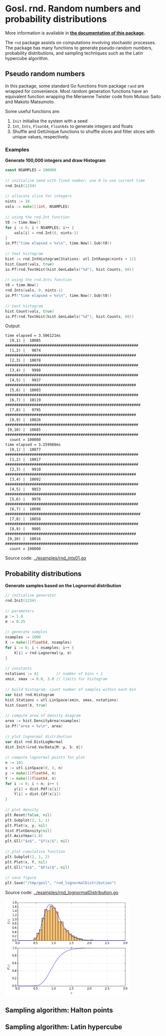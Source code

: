 # Gosl. rnd. Random numbers and probability distributions

More information is available in **[the documentation of this package](http://rawgit.com/cpmech/gosl/master/doc/xxrnd.html).**

The `rnd` package assists on computations involving stochastic processes. The package has many
functions to generate pseudo-random numbers, probability distributions, and sampling techniques such
as the Latin hypercube algorithm.

## Pseudo random numbers

In this package, some standard Go functions from package `rand` are wrapped for convenience. Most
random generation functions have an equivalent function wrapping the Mersenne Twister code from
Mutsuo Saito and Makoto Matsumoto.

Some useful functions are:
1. `Init` initialise the system with a seed
2. `Int`, `Ints`, `Float64`, `Float64s` to generate integers and floats
3. Shuffle and GetUnique functions to shuffle slices and filter slices with unique values,
   respectively.

### Examples

**Generate 100,000 integers and draw Histogram**

```go
const NSAMPLES = 100000

// initialise seed with fixed number; use 0 to use current time
rnd.Init(1234)

// allocate slice for integers
nints := 10
vals := make([]int, NSAMPLES)

// using the rnd.Int function
t0 := time.Now()
for i := 0; i < NSAMPLES; i++ {
    vals[i] = rnd.Int(0, nints-1)
}
io.Pf("time elapsed = %v\n", time.Now().Sub(t0))

// text histogram
hist := rnd.IntHistogram{Stations: utl.IntRange(nints + 1)}
hist.Count(vals, true)
io.Pf(rnd.TextHist(hist.GenLabels("%d"), hist.Counts, 60))

// using the rnd.Ints function
t0 = time.Now()
rnd.Ints(vals, 0, nints-1)
io.Pf("time elapsed = %v\n", time.Now().Sub(t0))

// text histogram
hist.Count(vals, true)
io.Pf(rnd.TextHist(hist.GenLabels("%d"), hist.Counts, 60))
```

Output:

```
time elapsed = 3.506121ms
  [0,1) |  10085 ############################################################
  [1,2) |   9874 ###########################################################
  [2,3) |  10078 ############################################################
  [3,4) |   9998 ############################################################
  [4,5) |   9937 ###########################################################
  [5,6) |  10003 ############################################################
  [6,7) |  10119 #############################################################
  [7,8) |   9795 ###########################################################
  [8,9) |  10026 ############################################################
 [9,10) |  10085 ############################################################
  count = 100000
time elapsed = 3.259988ms
  [0,1) |  10077 ############################################################
  [1,2) |  10017 ############################################################
  [2,3) |   9910 ###########################################################
  [3,4) |  10092 ############################################################
  [4,5) |   9853 ###########################################################
  [5,6) |   9976 ############################################################
  [6,7) |  10096 #############################################################
  [7,8) |  10058 ############################################################
  [8,9) |   9905 ###########################################################
 [9,10) |  10016 ############################################################
  count = 100000
```

Source code: <a href="../examples/rnd_ints01.go">../examples/rnd_ints01.go</a>



## Probability distributions

**Generate samples based on the Lognormal distribution**

```go
// initialise generator
rnd.Init(1234)

// parameters
μ := 1.0
σ := 0.25

// generate samples
nsamples := 1000
X := make([]float64, nsamples)
for i := 0; i < nsamples; i++ {
    X[i] = rnd.Lognormal(μ, σ)
}

// constants
nstations := 41        // number of bins + 1
xmin, xmax := 0.0, 3.0 // limits for histogram

// build histogram: count number of samples within each bin
var hist rnd.Histogram
hist.Stations = utl.LinSpace(xmin, xmax, nstations)
hist.Count(X, true)

// compute area of density diagram
area := hist.DensityArea(nsamples)
io.Pf("area = %v\n", area)

// plot lognormal distribution
var dist rnd.DistLogNormal
dist.Init(&rnd.VarData{M: μ, S: σ})

// compute lognormal points for plot
n := 101
x := utl.LinSpace(0, 3, n)
y := make([]float64, n)
Y := make([]float64, n)
for i := 0; i < n; i++ {
    y[i] = dist.Pdf(x[i])
    Y[i] = dist.Cdf(x[i])
}

// plot density
plt.Reset(false, nil)
plt.Subplot(2, 1, 1)
plt.Plot(x, y, nil)
hist.PlotDensity(nil)
plt.AxisYmax(1.8)
plt.Gll("$x$", "$f(x)$", nil)

// plot cumulative function
plt.Subplot(2, 1, 2)
plt.Plot(x, Y, nil)
plt.Gll("$x$", "$F(x)$", nil)

// save figure
plt.Save("/tmp/gosl", "rnd_lognormalDistribution")
```

Source code: <a href="../examples/rnd_lognormalDistribution.go">../examples/rnd_lognormalDistribution.go</a>

<div id="container">
<p><img src="../examples/figs/rnd_lognormalDistribution.png" width="400"></p>
</div>

## Sampling algorithm: Halton points

## Sampling algorithm: Latin hypercube
